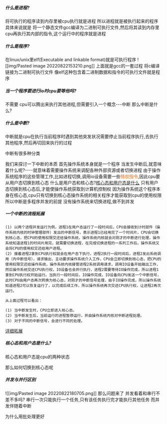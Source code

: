 ##### 什么是进程?
将可执行的程序读到内存里被cpu执行就是进程
所以进程就是被执行起来的程序
具体来说就是
将一个静态文件gcc编译为二进制可执行文件,然后将其读到内存里
cpu再执行其内部的指令,这个运行中的程序就是进程

##### 什么是程序?
在linux/unix里elf(Executable and linkable format)就是可执行程序
![[img/Pasted image 20220822153210.png]]
上面就是gcc的一套过程
将c编译链接为二进制可执行文件
像elf这种包含着二进制数据和指令的可执行文件就是程序

##### 当一个程序要进行io时cpu要等他吗?
不需要
cpu可以腾出来执行其他进程,但需要引入一个概念---中断
那么中断是什么?

##### 什么是中断?
中断就是cpu在执行当前程序时遇到其他突发状况需要停止当前程序执行,去执行其他程序,然后再切回来执行的过程

中断有很多种分类

我们来探讨一下中断的本质
首先操作系统本身就是一个程序
当发生中断后,就意味着什么呢?----就意味着需要操作系统来调配各种外部资源或者切换进程
由于操作系统程序的这些管理工作,比如进程切换,调用io设备需要一些<font color=#F09B59 style=" font-weight:bold;">特权指令</font>,因此cpu要从用户态切换到核心态
什么是用户态和核心态?[核心态和用户态是什么]()
只有用户态切换到核心态后,才能使操作系统获取到计算机控制权
因为操作系统这个程序本身在核心态,cpu只有切换到核心态操作系统的相关程序才能获取到cpu的使用权限
所以中断是多程序并发的前提
没有操作系统来切换进程,做不到并发

##### 一个中断的流程拓展
	(1) 以两个进程并发运行为例，进程1在用户态运行了一段时间后，CPU会接收到计时部件（操作系统内核的时钟管理部件）发出的中断信号，表示进程1已经用完了一个时间片，CPU会切换到核心态，把CPU的使用权限交还给操作系统，操作系统内核就会对刚才的中断进行处理，操作系统知道进程1的时间片用完，就需要切换进程，在完成切换进程的一系列工作后，操作系统又会将CPU的使用权交还给用户进程。  
	(2) 接着进程2拿到CPU执行权就会在用户态下执行，进程2执行一段时间后，进程2发出系统调用（内中断信号），请求输出，主动要求操作系统介入工作，CPU会立即切换到核心态，把CPU的使用权限交还给操作系统，操作系统内核接管进程2系统调用请求，调用IO设备开始输出工作，然后操作系统交还CPU执行权，IO设备也会并行执行，进程2需要等待IO操作完成，所以进程1拿到CPU执行权开始运行。当执行一段时间后，IO操作完成，IO设备向CPU发送一个中断信号，此时CPU由用户态再次转换为核心态，对刚才的中断信号处理，由于IO操作完成，所以操作系统知道进程2可以恢复运行了，以完成后续工作，所以操作系统再次交还CPU执行权，让进程2再次运行。
	
	从上面过程可以看出：
	
	(1) 当中断发生时，CPU立即进入核心态。  
	(2) 当中断发生后，当前运行的进程暂停运行，并由操作系统内核对中断进程处理。  
	(3) 对于不同的中断信号，会进行不同的处理。

[详细拓展](https://blog.csdn.net/weixin_43869318/article/details/106843593?ops_request_misc=%257B%2522request%255Fid%2522%253A%2522166115442816780357229086%2522%252C%2522scm%2522%253A%252220140713.130102334.pc%255Fall.%2522%257D&request_id=166115442816780357229086&biz_id=0&utm_medium=distribute.pc_search_result.none-task-blog-2~all~first_rank_ecpm_v1~rank_v31_ecpm-3-106843593-null-null.142^v42^new_blog_pos_by_title,185^v2^control&utm_term=%E4%B8%AD%E6%96%AD%E6%98%AF%E4%BB%80%E4%B9%88&spm=1018.2226.3001.4187)

##### 核心态和用户态是什么?
核心态和用户态是cpu的两种状态


那么如何切换到核心态呢


##### 并发与并行区别
![[img/Pasted image 20220822180705.png]]
那么问题来了
并发看着和串行不差不多吗?
串行一次只能执行一个任务,只有该任务执行完才能执行其他任务
而并发伴随着中断


为什么用批处理更好
